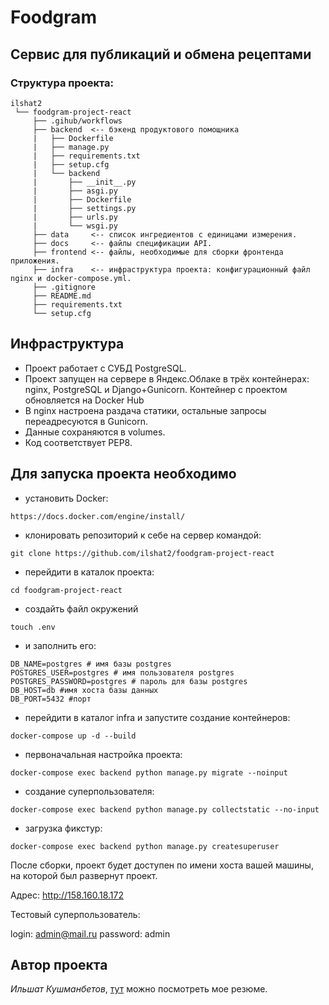 # Foodgram

## Cервис для публикаций и обмена рецептами 

### Структура проекта:
```
ilshat2
 └── foodgram-project-react
     ├── .gihub/workflows
     ├── backend  <-- бэкенд продуктового помощника
     |   ├── Dockerfile
     |   ├── manage.py
     |   ├── requirements.txt
     |   ├── setup.cfg
     |   └── backend
     |       ├── __init__.py 
     |       ├── asgi.py
     |       ├── Dockerfile
     |       ├── settings.py
     |       ├── urls.py
     |       └── wsgi.py
     ├── data     <-- список ингредиентов с единицами измерения.
     ├── docs     <-- файлы спецификации API.
     ├── frontend <-- файлы, необходимые для сборки фронтенда приложения.
     ├── infra    <-- инфраструктура проекта: конфигурационный файл nginx и docker-compose.yml.
     ├── .gitignore
     ├── README.md 
     ├── requirements.txt
     └── setup.cfg
```

## Инфраструктура

- Проект работает с СУБД PostgreSQL.
- Проект запущен на сервере в Яндекс.Облаке в трёх контейнерах: nginx, PostgreSQL и Django+Gunicorn. Контейнер с проектом обновляется на Docker Hub
- В nginx настроена раздача статики, остальные запросы переадресуются в Gunicorn.
- Данные сохраняются в volumes.
- Код соответствует PEP8.


## Для запуска проекта необходимо
- установить Docker:
```
https://docs.docker.com/engine/install/
```
- клонировать репозиторий к себе на сервер командой:
```
git clone https://github.com/ilshat2/foodgram-project-react
```
- перейдити в каталок проекта:
```
cd foodgram-project-react
```
- создайть файл окружений
```
touch .env
```
- и заполнить его:
```
DB_NAME=postgres # имя базы postgres
POSTGRES_USER=postgres # имя пользователя postgres 
POSTGRES_PASSWORD=postgres # пароль для базы postgres 
DB_HOST=db #имя хоста базы данных 
DB_PORT=5432 #порт
```
- перейдити в каталог infra и запустите создание контейнеров:
```
docker-compose up -d --build
```
- первоначальная настройка проекта:
```
docker-compose exec backend python manage.py migrate --noinput
```
- создание суперпользователя:
```
docker-compose exec backend python manage.py collectstatic --no-input
```
- загрузка фикстур:
```
docker-compose exec backend python manage.py createsuperuser
```
После сборки, проект будет доступен по имени хоста вашей машины, на которой был развернут проект.


Адрес: http://158.160.18.172

Тестовый суперпользователь:

login: admin@mail.ru password: admin

## Автор проекта
_Ильшат Кушманбетов_, [тут](https://spb.hh.ru/resume/35294e4eff0b572abb0039ed1f6c586556346c) можно посмотреть мое резюме.
